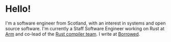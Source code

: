 # Hello!
I'm a software engineer from Scotland, with an interest in systems and open source
software. I'm currently a Staff Software Engineer working on Rust at [Arm] and co-lead of the 
[Rust compiler team][compiler_team]. I write at [Borrowed][borrowed].

[arm]: https://arm.com/
[borrowed]: https://borrowed.dev
[huawei]: https://www.huawei.com/uk/corporate-information/research-development
[compiler_team]: https://www.rust-lang.org/governance/teams/compiler
